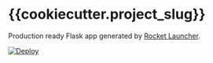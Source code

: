 # {{cookiecutter.project_slug}}
Production ready Flask app generated by [Rocket Launcher](https://github.com/fangpenlin/rocket-launcher).

<a href="https://heroku.com/deploy?template=https://github.com/{{cookiecutter.github_username}}/{{cookiecutter.github_repo_name}}">
  <img src="https://www.herokucdn.com/deploy/button.svg" alt="Deploy">
</a>
